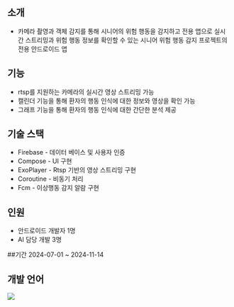 ## 소개
 - 카메라 촬영과 객체 감지를 통해 시니어의 위험 행동을 감지하고 전용 앱으로 실시간 스트리밍과 위험 행동 정보를 확인할 수 있는 시니어 위험 행동 감지 프로젝트의 전용 안드로이드 앱

## 기능
- rtsp를 지원하는 카메라의 실시간 영상 스트리밍 가능  
- 캘린더 기능을 통해 환자의 행동 인식에 대한 정보와 영상을 확인 가능
- 그래프 기능을 통해 환자의 행동 인식에 대한 간단한 분석 제공

## 기술 스택
- Firebase - 데이터 베이스 및 사용자 인증
- Compose - UI 구현
- ExoPlayer - Rtsp 기반의 영상 스트리밍 구현
- Coroutine - 비동기 처리
- Fcm - 이상행동 감지 알람 구현

## 인원
- 안드로이드 개발자 1명
- AI 담당 개발 3명

##기간
2024-07-01 ~ 2024-11-14

## 개발 언어 
   <img src="https://img.shields.io/badge/kotlin-7F52FF?style=flat&logo=kotlin&logoColor=white"/>	

